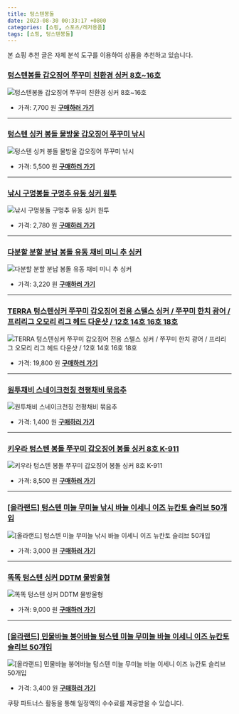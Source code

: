 ```yaml
---
title: 텅스텐봉돌
date: 2023-08-30 00:33:17 +0800
categories: [쇼핑, 스포츠/레저용품]
tags: [쇼핑, 텅스텐봉돌]
---
```

본 쇼핑 추천 글은 자체 분석 도구를 이용하여 상품을 추천하고 있습니다.
### [텅스텐봉돌 갑오징어 쭈꾸미 친환경 싱커 8호~16호](https://link.coupang.com/re/AFFSDP?lptag=AF1030537&pageKey=6226053271&itemId=12486182508&vendorItemId=79754908309&traceid=V0-153-06db0c332262f39c&requestid=20230907003317248309598998&token=31850C%7CMIXED)
![텅스텐봉돌 갑오징어 쭈꾸미 친환경 싱커 8호~16호](https://ads-partners.coupang.com/image1/HiXrGykSs62uY3HGHrNimCbHvAE-WHPOQMY9cAzu_twYzyp00zR4fMoVfC9qGcxNs5MpzS6WtAPEvW-COYShYriSDOweaw2fpE2hymq6hcqrUodlp0jmMQ76u8AnbMqDF7miyE-8uNJL-BtD0T2DhUUYA4RWzdpTiuAnvrWfgiswbMO_D1sOS8Gm0BdoSdEloJ6ddU_CAI_YAone5sryQytL5ivgaZl9trXsbozpnpc5HKncrC9ZiaPFPm9LXaF6EDumpfNrv5tuv3kNEgEZfH1uHmaG9uzVCmYwR5IB7w==)
- 가격: 7,700 원
[**구매하러 가기**](https://link.coupang.com/re/AFFSDP?lptag=AF1030537&pageKey=6226053271&itemId=12486182508&vendorItemId=79754908309&traceid=V0-153-06db0c332262f39c&requestid=20230907003317248309598998&token=31850C%7CMIXED)
---
### [텅스텐 싱커 봉돌 물방울 갑오징어 쭈꾸미 낚시](https://link.coupang.com/re/AFFSDP?lptag=AF1030537&pageKey=7225149598&itemId=18319491145&vendorItemId=79747590529&traceid=V0-153-7cf8afd7396c3032&requestid=20230907003317248309598998&token=31850C%7CMIXED)
![텅스텐 싱커 봉돌 물방울 갑오징어 쭈꾸미 낚시](https://ads-partners.coupang.com/image1/UC23fQ1H8RwBOBWRUG-7dFrHOTWirDQARwf44CFuLx6_Ue21SJR5KqV1hZk1gVinFOeavE_lcM3tewE__yDRVGW2ZcTuSOi3EoC80iAIE3WI2rJnCf1GD6mwyIbpFRuGnn7FcXVhNkw1X7W-OzO4AS_1VOntamBSkkea86Eygi2_xW8eVRoYhIS7Y7BVdenHcsvkCDOpghR9mFsXfHTAdhup6cN_z7Fz9UY0nNFHV3V2Z8q50X-2VpuTHeM0_zswao5YyvQcEtghPRhkj84LMe-5xfAyHLYzxM2MV_uHT-9Q)
- 가격: 5,500 원
[**구매하러 가기**](https://link.coupang.com/re/AFFSDP?lptag=AF1030537&pageKey=7225149598&itemId=18319491145&vendorItemId=79747590529&traceid=V0-153-7cf8afd7396c3032&requestid=20230907003317248309598998&token=31850C%7CMIXED)
---
### [낚시 구멍봉돌 구멍추 유동 싱커 원투](https://link.coupang.com/re/AFFSDP?lptag=AF1030537&pageKey=7432619139&itemId=19307580777&vendorItemId=86077337852&traceid=V0-153-a3bc6f3facc71d2b&clickBeacon=N63BfwMtjMNsuogHzDqb6%2F%2Blq4uCv%2FqU2wfuKcqwaWOQcNBPVHPeGBcucHYhpdkRkBV5WTCTa1je25GPmHH9IzqAJpyIOFTSVk4SbRJih4YqMV4LnX61HHYqcDRj%2FD0cuKV%2BRVLNhRft1i7ZjH9vg0150Duqo32AwEKsqCc7Qnso3MplWau%2BlIRQACOHgVML4r5zsgq8z90dyMg%2FDRTv%2Bb15s%2Fcf4EsB92djubTnIAfFZk2sg4%2B8ZpldCkJEj3Q%2FSmtN6aW6zhrc%2BgvBjV%2FBw9a40rem5BwFe85miqrNDB2KVOYGBtDcJzelso2ec4Kv38KIucdmfZ5Dt%2BMSF8wDWVZbGY98GoUKLsUUYhTXIo1UIo4q1wMHsxnJ6YPVgB0ZKUTtbQgfUJqGv07N%2F%2BJu0iuXzZuF5yRCBLbhnnVWZGla8sw3oRA603RnNq0BKYzAUISmkB1UPhfxxMCeaB3HcsLvyU74jXpqro9CpZhVv8QbB5srX2q6uNh490tYCNYrZFIUD800k1tqSbPCEsp2mwY1Z%2BhDM6rmVBI4OOMLsFquDWlyExA4ucg2B0tlNvjCtYrKFhkqFe7gU8vqRdV9UDAomAc%2FO3ECVYvYnUb86b029BK%2FQO0ZvNSrSufaq7tnEZ8uOPqkG%2FimHBQChT3Y9LQ26FOsF%2Fxy8odjkcYCFZ2p0mGpXEAEs%2BwnTTfmDHrJmtuj37NmjrDObDXeJOlMogJyy50CZGNHyXZKigM9cXcbGnL9%2FTvjP%2FC7Pp6EyFCJRklK%2FLjcgYh%2BC6f86BcFz42EsTzrPX6SYQSogSh2UbDsGsc0Zmuinwfrg7jhcNlsDFo2muobKW0557tlXLswj%2BaxBjpBcyRLDWJbc3bgno%2BzH%2BRRttXcbsRXzS1urgdk&requestid=20230907003317248309598998&token=31850C%7CMIXED)
![낚시 구멍봉돌 구멍추 유동 싱커 원투](https://ads-partners.coupang.com/image1/k2IGRahyeHN4DsenkxX05Xw3kzo74bMVK0siiR89x9VRECgiTeQ-1c53Qe-GxQcDrwXKYuTjX596cP5MsiOaqhtqaqyHYCeFCtHphu1EsuVBDy36OOG0EOA1JVRv33h4VNR09gTUL8UQCTAKqaDhCn7RRMSdecmYt-AahxhTvOwZJ5_r9iZVNQ7Ky_4T1ErB2xvekxi4uohAMpfk_HcsUSlubVGGZ0LEBxjoOGwRyKsnrnsaFpVFEsIIRFxz913gLCs6rbsZFiopD6gERL7fxske30Auih1N4RV_VeDdmhio4aDw)
- 가격: 2,780 원
[**구매하러 가기**](https://link.coupang.com/re/AFFSDP?lptag=AF1030537&pageKey=7432619139&itemId=19307580777&vendorItemId=86077337852&traceid=V0-153-a3bc6f3facc71d2b&clickBeacon=N63BfwMtjMNsuogHzDqb6%2F%2Blq4uCv%2FqU2wfuKcqwaWOQcNBPVHPeGBcucHYhpdkRkBV5WTCTa1je25GPmHH9IzqAJpyIOFTSVk4SbRJih4YqMV4LnX61HHYqcDRj%2FD0cuKV%2BRVLNhRft1i7ZjH9vg0150Duqo32AwEKsqCc7Qnso3MplWau%2BlIRQACOHgVML4r5zsgq8z90dyMg%2FDRTv%2Bb15s%2Fcf4EsB92djubTnIAfFZk2sg4%2B8ZpldCkJEj3Q%2FSmtN6aW6zhrc%2BgvBjV%2FBw9a40rem5BwFe85miqrNDB2KVOYGBtDcJzelso2ec4Kv38KIucdmfZ5Dt%2BMSF8wDWVZbGY98GoUKLsUUYhTXIo1UIo4q1wMHsxnJ6YPVgB0ZKUTtbQgfUJqGv07N%2F%2BJu0iuXzZuF5yRCBLbhnnVWZGla8sw3oRA603RnNq0BKYzAUISmkB1UPhfxxMCeaB3HcsLvyU74jXpqro9CpZhVv8QbB5srX2q6uNh490tYCNYrZFIUD800k1tqSbPCEsp2mwY1Z%2BhDM6rmVBI4OOMLsFquDWlyExA4ucg2B0tlNvjCtYrKFhkqFe7gU8vqRdV9UDAomAc%2FO3ECVYvYnUb86b029BK%2FQO0ZvNSrSufaq7tnEZ8uOPqkG%2FimHBQChT3Y9LQ26FOsF%2Fxy8odjkcYCFZ2p0mGpXEAEs%2BwnTTfmDHrJmtuj37NmjrDObDXeJOlMogJyy50CZGNHyXZKigM9cXcbGnL9%2FTvjP%2FC7Pp6EyFCJRklK%2FLjcgYh%2BC6f86BcFz42EsTzrPX6SYQSogSh2UbDsGsc0Zmuinwfrg7jhcNlsDFo2muobKW0557tlXLswj%2BaxBjpBcyRLDWJbc3bgno%2BzH%2BRRttXcbsRXzS1urgdk&requestid=20230907003317248309598998&token=31850C%7CMIXED)
---
### [다분할 분할 분납 봉돌 유동 채비 미니 추 싱커](https://link.coupang.com/re/AFFSDP?lptag=AF1030537&pageKey=7432618989&itemId=19307580071&vendorItemId=86077336664&traceid=V0-153-7dc29816d0d75d2d&clickBeacon=N63BfwMtjMNsuogHzDqb6%2F%2Blq4uCv%2FqU2wfuKcqwaWOQcNBPVHPeGBcucHYhpdkRkBV5WTCTa1je25GPmHH9IzqAJpyIOFTSVk4SbRJih4ZbO19CQLN%2FynF4Qp5nFCZBgGUKC9OlM7r%2FPVK5T5zJ09E3KnI9tEe9K6PhH%2ByUkTPHE4EaMhZitZsoe1FWY5NP4r5zsgq8z90dyMg%2FDRTv%2Bb15s%2Fcf4EsB92djubTnIAfFZk2sg4%2B8ZpldCkJEj3Q%2FSmtN6aW6zhrc%2BgvBjV%2FBw5gkX6mverqsPT5wP6ul%2BEL2EH25HXb6xrJDcj4sHP10wHBdNUfGtWt30s4%2Fea0sZzhPfzlBYUcPW9IyEJTcvqFt%2BuSuu6CO%2B7uVFSnm1hmTRJd0kx%2BA3dDElP%2FpvCiqGFmRMTJ50xP8qOrrcpjQZ1Oj8p0uYEakWIY6tIFSKVRvF1OWldnnvarLYwD%2F%2F7x%2F7OIMckzYb7JkKM53k1wiez1jfqzLU2oaGGDZ7r6IhY9W02hvPAMOhQsWZYQuZD5KPzldW2n33Z%2BoCC7VKgF3HnlKk17uGRk9Y94HS92dnOknZeYo2k%2BzChJiBzHpMAAi6Rik8XG7KtnpedTaJ0GXOnFk9UEWq61g5DKYSIVu0k3%2BLidtLI5R8bbliEkvpgvU0Zd%2FB%2Bc4n3TXtAUscEOO20iv08YmtZTZgmU7rFv00D1nRd2WpEOvj6QQaekKbElAy6DFHgXhEUBO5VWC1H5ZlhGSkt53VAGkE%2FYvn4FAKpRr25vI5DYLmRRPOMiT2cK86B6DSP%2FQR3TtvfQjjqNUousdcZw5OyoQN6vXsfWm%2B0y3HNh2YBxIQcYbsK71100hQK2ilFOAGrl%2F07sW1m0sfyMhlMLyWkmZtYwdeFmCFQ%2Fo&requestid=20230907003317248309598998&token=31850C%7CMIXED)
![다분할 분할 분납 봉돌 유동 채비 미니 추 싱커](https://ads-partners.coupang.com/image1/mvrkHEhIMGxsiZ7OmlVs1A8rfxNs8DkpP97jw-8B7BWKHZTzrwiUG7IhLHlIzl-FSHIJgrFoy7iol16txkmC4ufe8VwoJOTkOTJt1ce11uTnWCmAdCl09xE1daL2SwRzG4_ZqkOsx4bKeRRtzg9eDEeSk4jnENN9S38XekjaOx5ulzjcVYdAFYQyO7ZBFgHxePDNsrxpEEVQhIh2e9OYKXCGD7TaK9UtWCR0oImZ2V96htJQV8esjdoF2pS19g3PrPiVRDKekoXHbDhiQnCd03CIMb8r6pWVKL3ZPBmKMmHuuroFfw==)
- 가격: 3,220 원
[**구매하러 가기**](https://link.coupang.com/re/AFFSDP?lptag=AF1030537&pageKey=7432618989&itemId=19307580071&vendorItemId=86077336664&traceid=V0-153-7dc29816d0d75d2d&clickBeacon=N63BfwMtjMNsuogHzDqb6%2F%2Blq4uCv%2FqU2wfuKcqwaWOQcNBPVHPeGBcucHYhpdkRkBV5WTCTa1je25GPmHH9IzqAJpyIOFTSVk4SbRJih4ZbO19CQLN%2FynF4Qp5nFCZBgGUKC9OlM7r%2FPVK5T5zJ09E3KnI9tEe9K6PhH%2ByUkTPHE4EaMhZitZsoe1FWY5NP4r5zsgq8z90dyMg%2FDRTv%2Bb15s%2Fcf4EsB92djubTnIAfFZk2sg4%2B8ZpldCkJEj3Q%2FSmtN6aW6zhrc%2BgvBjV%2FBw5gkX6mverqsPT5wP6ul%2BEL2EH25HXb6xrJDcj4sHP10wHBdNUfGtWt30s4%2Fea0sZzhPfzlBYUcPW9IyEJTcvqFt%2BuSuu6CO%2B7uVFSnm1hmTRJd0kx%2BA3dDElP%2FpvCiqGFmRMTJ50xP8qOrrcpjQZ1Oj8p0uYEakWIY6tIFSKVRvF1OWldnnvarLYwD%2F%2F7x%2F7OIMckzYb7JkKM53k1wiez1jfqzLU2oaGGDZ7r6IhY9W02hvPAMOhQsWZYQuZD5KPzldW2n33Z%2BoCC7VKgF3HnlKk17uGRk9Y94HS92dnOknZeYo2k%2BzChJiBzHpMAAi6Rik8XG7KtnpedTaJ0GXOnFk9UEWq61g5DKYSIVu0k3%2BLidtLI5R8bbliEkvpgvU0Zd%2FB%2Bc4n3TXtAUscEOO20iv08YmtZTZgmU7rFv00D1nRd2WpEOvj6QQaekKbElAy6DFHgXhEUBO5VWC1H5ZlhGSkt53VAGkE%2FYvn4FAKpRr25vI5DYLmRRPOMiT2cK86B6DSP%2FQR3TtvfQjjqNUousdcZw5OyoQN6vXsfWm%2B0y3HNh2YBxIQcYbsK71100hQK2ilFOAGrl%2F07sW1m0sfyMhlMLyWkmZtYwdeFmCFQ%2Fo&requestid=20230907003317248309598998&token=31850C%7CMIXED)
---
### [TERRA 텅스텐싱커 쭈꾸미 갑오징어 전용 스텔스 싱커 / 쭈꾸미 한치 광어 / 프리리그 오모리 리그 헤드 다운샷 / 12호 14호 16호 18호](https://link.coupang.com/re/AFFSDP?lptag=AF1030537&pageKey=5723046515&itemId=18074776566&vendorItemId=85227890589&traceid=V0-153-038d189cee18ec2d&requestid=20230907003317248309598998&token=31850C%7CMIXED)
![TERRA 텅스텐싱커 쭈꾸미 갑오징어 전용 스텔스 싱커 / 쭈꾸미 한치 광어 / 프리리그 오모리 리그 헤드 다운샷 / 12호 14호 16호 18호](https://ads-partners.coupang.com/image1/ppkdwneiw7SVcJzoppT9LR-d3glFxJuzB0LINg7LwVADWOirhwrQ64EUFzGx-Q1Jbe41FH4wL-7E9V8n8SchpPZPFIcn8vycogrygLseyvI51xjB2RDWaaRpIlhKkCASA7tB39iXAsiLK2kKVEZi4Xnvj33V22bWY1rW_YHLOx2_k-7wVk-BjHdW0In9nu3TNueJL4DvN0YzRvjGgkW1RtB69dRDPRrZtng05ooDX2_kaIm0qGjx0V8puWbUicKd7uGGMsfHFzaCGiQlDmraPiPCuzTX_tR2lZr_nKQtJT0=)
- 가격: 19,800 원
[**구매하러 가기**](https://link.coupang.com/re/AFFSDP?lptag=AF1030537&pageKey=5723046515&itemId=18074776566&vendorItemId=85227890589&traceid=V0-153-038d189cee18ec2d&requestid=20230907003317248309598998&token=31850C%7CMIXED)
---
### [원투채비 스네이크천칭 천평채비 묶음추](https://link.coupang.com/re/AFFSDP?lptag=AF1030537&pageKey=4968982049&itemId=6593937769&vendorItemId=73887888799&traceid=V0-153-8c027c8ae888d102&clickBeacon=N63BfwMtjMNsuogHzDqb6%2F%2Blq4uCv%2FqU2wfuKcqwaWOQcNBPVHPeGBcucHYhpdkRkBV5WTCTa1je25GPmHH9IzqAJpyIOFTSVk4SbRJih4bebeM9tdi9pk4cA%2ByWKWGggGUKC9OlM7r%2FPVK5T5zJ09fYSSwldJVwUu9hfahDGbrQsa%2BcGp0ywGk6BwdYXxv64r5zsgq8z90dyMg%2FDRTv%2Bb15s%2Fcf4EsB92djubTnIAfFZk2sg4%2B8ZpldCkJEj3Q%2FSmtN6aW6zhrc%2BgvBjV%2FBw%2BHqMZeJ4GFAj04%2FcNgOEwCnnrJVv%2BeqRX5xIfr7FKowwHBdNUfGtWt30s4%2Fea0sZzhPfzlBYUcPW9IyEJTcvqEl86UdOJjKbjD6glL1g%2FIvRJd0kx%2BA3dDElP%2FpvCiqGFmRMTJ50xP8qOrrcpjQZ1Oj%2BnwKl%2FaOOeS94FJnGMSpYJPHtsJfotjxE%2BON6VXPbSvsCS7MLoEFSdY8%2B1sNKgUbB5srX2q6uNh490tYCNYrZFIUD800k1tqSbPCEsp2mwY1Z%2BhDM6rmVBI4OOMLsFquDWlyExA4ucg2B0tlNvjCtYrKFhkqFe7gU8vqRdV9UDAomAc%2FO3ECVYvYnUb86b029BK%2FQO0ZvNSrSufaq7tnEZ8uOPqkG%2FimHBQChT3Y9LQ26FOsF%2Fxy8odjkcYCFZ2p0mGpXEAEs%2BwnTTfmDHrJmtuj37NmjrDObDXeJOlMogJyy50CZGNHyXZKigM9cXcbGnL9%2FTvjP%2FC7Pp6EyFCJRklK%2FLjcgYh%2BC6f86BcFz42EsTzrPX6SYQSogSh2UbDsGsc0Zmuinwfrg7jhcNlsDFo2muobKW0557tlXLswj%2BaxBjpBcyRLDWJbc3bgno%2BzH%2BRRttXcbsRXzS1urgdk&requestid=20230907003317248309598998&token=31850C%7CMIXED)
![원투채비 스네이크천칭 천평채비 묶음추](https://ads-partners.coupang.com/image1/k5aZ7AMMktEaKO0dk-HK1gvrux9H9yQ8g--XZbhjrfT63Dqa_V1sikBGn3enjcB8hmi9NeQKFIwSfkxJAvfuz-Vh4EjUuUkPbZXw-jDekRyry6HiUBT637GlkzVDsxcqIOvTJChU7nVCEA_AlsI0ddEWMPMUv_1Ql86CYaivP05K7RSOsD6v0ZSV-t39D9RkvwolYx_dlZEN48saZ9gJOlj0vP_r4jXksGbjc09A6IKF04CLpXcI_VcpUYALZI39fE-ZYyvOy57_LQ1D4BScnfs9PaqaQ340XO64Mge5PeuRwRvk)
- 가격: 1,400 원
[**구매하러 가기**](https://link.coupang.com/re/AFFSDP?lptag=AF1030537&pageKey=4968982049&itemId=6593937769&vendorItemId=73887888799&traceid=V0-153-8c027c8ae888d102&clickBeacon=N63BfwMtjMNsuogHzDqb6%2F%2Blq4uCv%2FqU2wfuKcqwaWOQcNBPVHPeGBcucHYhpdkRkBV5WTCTa1je25GPmHH9IzqAJpyIOFTSVk4SbRJih4bebeM9tdi9pk4cA%2ByWKWGggGUKC9OlM7r%2FPVK5T5zJ09fYSSwldJVwUu9hfahDGbrQsa%2BcGp0ywGk6BwdYXxv64r5zsgq8z90dyMg%2FDRTv%2Bb15s%2Fcf4EsB92djubTnIAfFZk2sg4%2B8ZpldCkJEj3Q%2FSmtN6aW6zhrc%2BgvBjV%2FBw%2BHqMZeJ4GFAj04%2FcNgOEwCnnrJVv%2BeqRX5xIfr7FKowwHBdNUfGtWt30s4%2Fea0sZzhPfzlBYUcPW9IyEJTcvqEl86UdOJjKbjD6glL1g%2FIvRJd0kx%2BA3dDElP%2FpvCiqGFmRMTJ50xP8qOrrcpjQZ1Oj%2BnwKl%2FaOOeS94FJnGMSpYJPHtsJfotjxE%2BON6VXPbSvsCS7MLoEFSdY8%2B1sNKgUbB5srX2q6uNh490tYCNYrZFIUD800k1tqSbPCEsp2mwY1Z%2BhDM6rmVBI4OOMLsFquDWlyExA4ucg2B0tlNvjCtYrKFhkqFe7gU8vqRdV9UDAomAc%2FO3ECVYvYnUb86b029BK%2FQO0ZvNSrSufaq7tnEZ8uOPqkG%2FimHBQChT3Y9LQ26FOsF%2Fxy8odjkcYCFZ2p0mGpXEAEs%2BwnTTfmDHrJmtuj37NmjrDObDXeJOlMogJyy50CZGNHyXZKigM9cXcbGnL9%2FTvjP%2FC7Pp6EyFCJRklK%2FLjcgYh%2BC6f86BcFz42EsTzrPX6SYQSogSh2UbDsGsc0Zmuinwfrg7jhcNlsDFo2muobKW0557tlXLswj%2BaxBjpBcyRLDWJbc3bgno%2BzH%2BRRttXcbsRXzS1urgdk&requestid=20230907003317248309598998&token=31850C%7CMIXED)
---
### [키우라 텅스텐 봉돌 쭈꾸미 갑오징어 봉돌 싱커 8호 K-911](https://link.coupang.com/re/AFFSDP?lptag=AF1030537&pageKey=6912580265&itemId=16664235384&vendorItemId=83847811383&traceid=V0-153-b91bd0c90f4807aa&requestid=20230907003317248309598998&token=31850C%7CMIXED)
![키우라 텅스텐 봉돌 쭈꾸미 갑오징어 봉돌 싱커 8호 K-911](https://ads-partners.coupang.com/image1/4GXovRv2njXL1hIP4O17N7peSnMq9R8Q4V-lmXCnB_iIglyV_YypPfkBGfSCDjL6yRH92CJpgtehyva0lmqJykBlLLi4idOQKtoUP0z2fxtnbei9jEPwsziD-QAkrjJOrdgzuzP8hba_5nZ69v8wlO9Wh2iNgxPnWFAGAf9MBbvuRlBvdhw_HqHy05Vsa-g8lP3K6iZrUUuCZkKEdC6qLNoLGl6TVicN7xX124d7W9Mv7zN2R8tm8gYQHc1Tw-MCtBPdjxPDc1WvE2CZij5ilzWDpUjXdTAj3qUShVD_EFc=)
- 가격: 8,500 원
[**구매하러 가기**](https://link.coupang.com/re/AFFSDP?lptag=AF1030537&pageKey=6912580265&itemId=16664235384&vendorItemId=83847811383&traceid=V0-153-b91bd0c90f4807aa&requestid=20230907003317248309598998&token=31850C%7CMIXED)
---
### [[올라랜드] 텅스텐 미늘 무미늘 낚시 바늘 이세니 이즈 뉴칸토 슬리브 50개입](https://link.coupang.com/re/AFFSDP?lptag=AF1030537&pageKey=7448406243&itemId=19384806420&vendorItemId=86497261285&traceid=V0-153-3d832dc3b03e23b7&clickBeacon=N63BfwMtjMNsuogHzDqb6%2F%2Blq4uCv%2FqU2wfuKcqwaWOQcNBPVHPeGBcucHYhpdkRkBV5WTCTa1je25GPmHH9IzqAJpyIOFTSVk4SbRJih4b%2BUOVdMPL6QBiYAo1eaqA9gGUKC9OlM7r%2FPVK5T5zJ06V0s0tqrLSfcUF%2Fl2BR5%2BxuG6FmDJOf0GznD3Ijm2LJ4r5zsgq8z90dyMg%2FDRTv%2Bb15s%2Fcf4EsB92djubTnIAfFZk2sg4%2B8ZpldCkJEj3Q%2FSmtN6aW6zhrc%2BgvBjV%2FBw%2FPajYA%2FOjoSLEC4qJyfvzMsXMuDRJ0Bz8SjkOxuWDE1wHBdNUfGtWt30s4%2Fea0sZzhPfzlBYUcPW9IyEJTcvqHZKtzRbVpbn4YEWhBygoCeRJd0kx%2BA3dDElP%2FpvCiqGFmRMTJ50xP8qOrrcpjQZ1O4XYddXZ26oXXTJPnhqQsWdAjP8arLXp0JMhd1kkY1hwRLl3n0IZibN8R4riFClCZjfqzLU2oaGGDZ7r6IhY9W02hvPAMOhQsWZYQuZD5KPzldW2n33Z%2BoCC7VKgF3HnlKk17uGRk9Y94HS92dnOknZeYo2k%2BzChJiBzHpMAAi6Rik8XG7KtnpedTaJ0GXOnFk9UEWq61g5DKYSIVu0k3%2BLidtLI5R8bbliEkvpgvU0Zd%2FB%2Bc4n3TXtAUscEOO20iv08YmtZTZgmU7rFv00D1nRd2WpEOvj6QQaekKbElAy6DFHgXhEUBO5VWC1H5ZlhGSkt53VAGkE%2FYvn4FAKpRr25vI5DYLmRRPOMiT2cK86B6DSP%2FQR3TtvfQjjqNUousdcZw5OyoQN6vXsfWm%2B0y3HNh2YBxIQcYbsK71100hQK2ilFOAGrl%2F07sW1m0sfyMhlMLyWkmZtYwdeFmCFQ%2Fo&requestid=20230907003317248309598998&token=31850C%7CMIXED)
![[올라랜드] 텅스텐 미늘 무미늘 낚시 바늘 이세니 이즈 뉴칸토 슬리브 50개입](https://ads-partners.coupang.com/image1/SJLkTaUQ2zDXqESlSCyqlFy2R48Goc9QGO-86A8jEyKhIW4yUUKnqkPN48q7B82TSK60bbPsoL01D-jFGVY3HBj86WUwaN4gbXpsMK4nKvVltr5RACd2fGIGucwVGio6mBFIJIlc5w5nD7zaXbNDV17AmR8c_0HZS17Sch9q4bhX_9Bcfp8uHDFFO8SUxcPva6ZGBkAGgCTkyHt6VCdIOnHOp3GDVzhWsxmm7lH3-OFhC_Xj6Ny5aB3L-9TB3rDxGHrKweq4_PiFMTnq9E5vwp8m2CDOGzlG3MAd6P1Pj0V30Tckog==)
- 가격: 3,000 원
[**구매하러 가기**](https://link.coupang.com/re/AFFSDP?lptag=AF1030537&pageKey=7448406243&itemId=19384806420&vendorItemId=86497261285&traceid=V0-153-3d832dc3b03e23b7&clickBeacon=N63BfwMtjMNsuogHzDqb6%2F%2Blq4uCv%2FqU2wfuKcqwaWOQcNBPVHPeGBcucHYhpdkRkBV5WTCTa1je25GPmHH9IzqAJpyIOFTSVk4SbRJih4b%2BUOVdMPL6QBiYAo1eaqA9gGUKC9OlM7r%2FPVK5T5zJ06V0s0tqrLSfcUF%2Fl2BR5%2BxuG6FmDJOf0GznD3Ijm2LJ4r5zsgq8z90dyMg%2FDRTv%2Bb15s%2Fcf4EsB92djubTnIAfFZk2sg4%2B8ZpldCkJEj3Q%2FSmtN6aW6zhrc%2BgvBjV%2FBw%2FPajYA%2FOjoSLEC4qJyfvzMsXMuDRJ0Bz8SjkOxuWDE1wHBdNUfGtWt30s4%2Fea0sZzhPfzlBYUcPW9IyEJTcvqHZKtzRbVpbn4YEWhBygoCeRJd0kx%2BA3dDElP%2FpvCiqGFmRMTJ50xP8qOrrcpjQZ1O4XYddXZ26oXXTJPnhqQsWdAjP8arLXp0JMhd1kkY1hwRLl3n0IZibN8R4riFClCZjfqzLU2oaGGDZ7r6IhY9W02hvPAMOhQsWZYQuZD5KPzldW2n33Z%2BoCC7VKgF3HnlKk17uGRk9Y94HS92dnOknZeYo2k%2BzChJiBzHpMAAi6Rik8XG7KtnpedTaJ0GXOnFk9UEWq61g5DKYSIVu0k3%2BLidtLI5R8bbliEkvpgvU0Zd%2FB%2Bc4n3TXtAUscEOO20iv08YmtZTZgmU7rFv00D1nRd2WpEOvj6QQaekKbElAy6DFHgXhEUBO5VWC1H5ZlhGSkt53VAGkE%2FYvn4FAKpRr25vI5DYLmRRPOMiT2cK86B6DSP%2FQR3TtvfQjjqNUousdcZw5OyoQN6vXsfWm%2B0y3HNh2YBxIQcYbsK71100hQK2ilFOAGrl%2F07sW1m0sfyMhlMLyWkmZtYwdeFmCFQ%2Fo&requestid=20230907003317248309598998&token=31850C%7CMIXED)
---
### [똑똑 텅스텐 싱커 DDTM 물방울형](https://link.coupang.com/re/AFFSDP?lptag=AF1030537&pageKey=5232739490&itemId=7370418230&vendorItemId=74661585406&traceid=V0-153-501fda2951a8ac2b&requestid=20230907003317248309598998&token=31850C%7CMIXED)
![똑똑 텅스텐 싱커 DDTM 물방울형](https://ads-partners.coupang.com/image1/CBAHaHNGGSfJr1dqCParAWnp9HHiT2U6kZ--wQJZpwVAHRbiHAKTZKL1oF_N8Npsn5FwZwtU2brLip-_uul6dlpFV-QwVqh1-nDAQ3QwuT3GPs2qtyBKF9F-2Rcc0ZKr_-XA7Q9ulq9w370x-jSHold3YuHOYw454Z6GTbUbuZwUrI6mCZLkN__TzXvqEo2vkXGPzDiKwD7Yb8YkP0sDKegN5JEcRFylMcUVChV0ez3-5XzuP1nrmuOEAoS5EaVJQ6p7LXxgG8eRGTLrtqBd)
- 가격: 9,000 원
[**구매하러 가기**](https://link.coupang.com/re/AFFSDP?lptag=AF1030537&pageKey=5232739490&itemId=7370418230&vendorItemId=74661585406&traceid=V0-153-501fda2951a8ac2b&requestid=20230907003317248309598998&token=31850C%7CMIXED)
---
### [[올라랜드] 민물바늘 붕어바늘 텅스텐 미늘 무미늘 바늘 이세니 이즈 뉴칸토 슬리브 50개입](https://link.coupang.com/re/AFFSDP?lptag=AF1030537&pageKey=6929455509&itemId=19384913503&vendorItemId=86497365733&traceid=V0-153-75adc65106c9b29f&clickBeacon=N63BfwMtjMNsuogHzDqb6%2F%2Blq4uCv%2FqU2wfuKcqwaWOQcNBPVHPeGBcucHYhpdkRkBV5WTCTa1je25GPmHH9IzqAJpyIOFTSVk4SbRJih4YYmV1uJS9cLAV55YHYexzSgGUKC9OlM7r%2FPVK5T5zJ06Ndad0FKwWRPktrjjVYp9a2pyiGGZoqv%2BQ94GKuSqQS4r5zsgq8z90dyMg%2FDRTv%2Bb15s%2Fcf4EsB92djubTnIAfFZk2sg4%2B8ZpldCkJEj3Q%2FSmtN6aW6zhrc%2BgvBjV%2FBw7uxokim%2F7%2BOY%2B0Ip7CcjuTYSjSMhRxMXJMsR6PV%2B2Pn38KIucdmfZ5Dt%2BMSF8wDWVZbGY98GoUKLsUUYhTXIo0GUTdPPMqhAQ8Ln4gcvmT6KUTtbQgfUJqGv07N%2F%2BJu0iuXzZuF5yRCBLbhnnVWZGlnGF7LOGMRiU6XWvd9%2FN%2FUsXZq3j8Z%2BeXlBy%2B%2FF6PRAt9IwGBxKNjGhI6kxo%2FMx4IbB5srX2q6uNh490tYCNYrZFIUD800k1tqSbPCEsp2mwY1Z%2BhDM6rmVBI4OOMLsFquDWlyExA4ucg2B0tlNvjCtYrKFhkqFe7gU8vqRdV9UDAomAc%2FO3ECVYvYnUb86b029BK%2FQO0ZvNSrSufaq7tnEZ8uOPqkG%2FimHBQChT3Y9LQ26FOsF%2Fxy8odjkcYCFZ2p0mGpXEAEs%2BwnTTfmDHrJmtuj37NmjrDObDXeJOlMogJyy50CZGNHyXZKigM9cXcbGnL9%2FTvjP%2FC7Pp6EyFCJRklK%2FLjcgYh%2BC6f86BcFz42EsTzrPX6SYQSogSh2UbDsGsc0Zmuinwfrg7jhcNlsDFo2muobKW0557tlXLswj%2BaxBjpBcyRLDWJbc3bgno%2BzH%2BRRttXcbsRXzS1urgdk&requestid=20230907003317248309598998&token=31850C%7CMIXED)
![[올라랜드] 민물바늘 붕어바늘 텅스텐 미늘 무미늘 바늘 이세니 이즈 뉴칸토 슬리브 50개입](https://ads-partners.coupang.com/image1/3SXOtnCXD3hCuELO3dmbb6ygU6emX_liO9lDOXpaTBtULLa9aUhV863sZoTbQPP6DvHRLoEpIVwHru49wDw9NUeMu_dVvCqxQuwSSrrrzjY7_qG-zCQEUdZw166kfIYJF1KHJLx2rd_9cXW73jAwYTttlZYQa0RvTh60_x51Soc6-_w05vBmzisKGRXm60EY7eZr1CntvWYyD3GpNQJRsDDwfA9bpBjfMO7d6jiBsOGiQw3_hddmPPB-qbkXD-L5kyFg36-tdexuVkJv9Stg3DK85xwER9ynQgGvnIHJ6uy0fMUS)
- 가격: 3,400 원
[**구매하러 가기**](https://link.coupang.com/re/AFFSDP?lptag=AF1030537&pageKey=6929455509&itemId=19384913503&vendorItemId=86497365733&traceid=V0-153-75adc65106c9b29f&clickBeacon=N63BfwMtjMNsuogHzDqb6%2F%2Blq4uCv%2FqU2wfuKcqwaWOQcNBPVHPeGBcucHYhpdkRkBV5WTCTa1je25GPmHH9IzqAJpyIOFTSVk4SbRJih4YYmV1uJS9cLAV55YHYexzSgGUKC9OlM7r%2FPVK5T5zJ06Ndad0FKwWRPktrjjVYp9a2pyiGGZoqv%2BQ94GKuSqQS4r5zsgq8z90dyMg%2FDRTv%2Bb15s%2Fcf4EsB92djubTnIAfFZk2sg4%2B8ZpldCkJEj3Q%2FSmtN6aW6zhrc%2BgvBjV%2FBw7uxokim%2F7%2BOY%2B0Ip7CcjuTYSjSMhRxMXJMsR6PV%2B2Pn38KIucdmfZ5Dt%2BMSF8wDWVZbGY98GoUKLsUUYhTXIo0GUTdPPMqhAQ8Ln4gcvmT6KUTtbQgfUJqGv07N%2F%2BJu0iuXzZuF5yRCBLbhnnVWZGlnGF7LOGMRiU6XWvd9%2FN%2FUsXZq3j8Z%2BeXlBy%2B%2FF6PRAt9IwGBxKNjGhI6kxo%2FMx4IbB5srX2q6uNh490tYCNYrZFIUD800k1tqSbPCEsp2mwY1Z%2BhDM6rmVBI4OOMLsFquDWlyExA4ucg2B0tlNvjCtYrKFhkqFe7gU8vqRdV9UDAomAc%2FO3ECVYvYnUb86b029BK%2FQO0ZvNSrSufaq7tnEZ8uOPqkG%2FimHBQChT3Y9LQ26FOsF%2Fxy8odjkcYCFZ2p0mGpXEAEs%2BwnTTfmDHrJmtuj37NmjrDObDXeJOlMogJyy50CZGNHyXZKigM9cXcbGnL9%2FTvjP%2FC7Pp6EyFCJRklK%2FLjcgYh%2BC6f86BcFz42EsTzrPX6SYQSogSh2UbDsGsc0Zmuinwfrg7jhcNlsDFo2muobKW0557tlXLswj%2BaxBjpBcyRLDWJbc3bgno%2BzH%2BRRttXcbsRXzS1urgdk&requestid=20230907003317248309598998&token=31850C%7CMIXED)


쿠팡 파트너스 활동을 통해 일정액의 수수료를 제공받을 수 있습니다.
